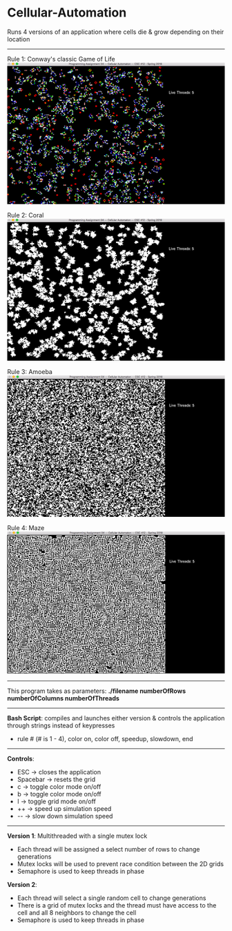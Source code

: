 # Cellular-Automation
Runs 4 versions of an application where cells die & grow depending on their location
***
Rule 1: Conway's classic Game of Life
![rule1](https://raw.githubusercontent.com/gabe-le97/Cellular-Automation/master/img/rule1.png)

Rule 2: Coral
![rule2](https://raw.githubusercontent.com/gabe-le97/Cellular-Automation/master/img/rule2.png)

Rule 3: Amoeba
![rule3](https://raw.githubusercontent.com/gabe-le97/Cellular-Automation/master/img/rule3.png)

Rule 4: Maze
![rule4](https://raw.githubusercontent.com/gabe-le97/Cellular-Automation/master/img/rule4.png)
***
This program takes as parameters: __./filename numberOfRows numberOfColumns numberOfThreads__
***
__Bash Script__: compiles and launches either version & controls the application
through strings instead of keypresses
* rule # (# is 1 - 4), color on, color off, speedup, slowdown, end
***
__Controls__:
* ESC -> closes the application
* Spacebar -> resets the grid
* c -> toggle color mode on/off
* b -> toggle color mode on/off
* l -> toggle grid mode on/off
* ++ -> speed up simulation speed
* -- -> slow down simulation speed
***
__Version 1__: Multithreaded with a single mutex lock
* Each thread will be assigned a select number of rows to change generations
* Mutex locks will be used to prevent race condition between the 2D grids
* Semaphore is used to keep threads in phase

__Version 2__: 
* Each thread will select a single random cell to change generations
* There is a grid of mutex locks and the thread must have access to the cell
and all 8 neighbors to change the cell
* Semaphore is used to keep threads in phase

